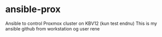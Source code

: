 # ansible-prox
Ansible to control Proxmox cluster on KBV12 (kun test endnu)
This is my ansible github from workstation og user rene

